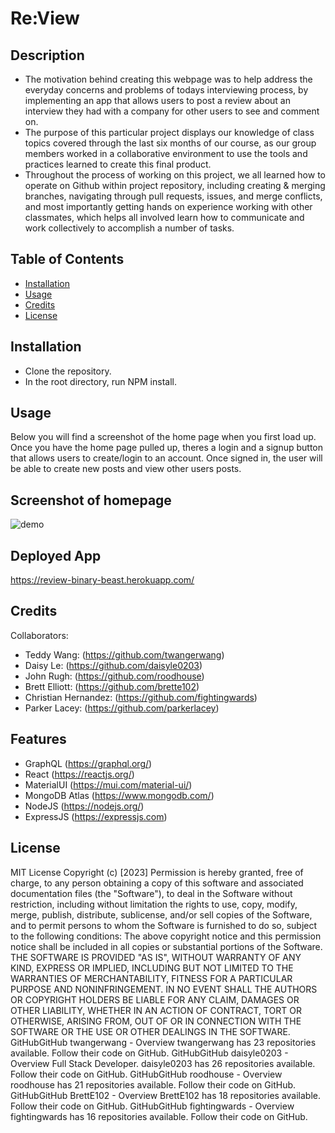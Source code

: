 # Re:View

## Description

- The motivation behind creating this webpage was to help address the everyday concerns and problems of todays interviewing process, by implementing an app that allows users to post a review about an interview they had with a company for other users to see and comment on.
- The purpose of this particular project displays our knowledge of class topics covered through the last six months of our course, as our group members worked in a collaborative environment to use the tools and practices learned to create this final product.
- Throughout the process of working on this project, we all learned how to operate on Github within project repository, including creating & merging branches, navigating through pull requests, issues, and merge conflicts, and most importantly getting hands on experience working with other classmates, which helps all involved learn how to communicate and work collectively to accomplish a number of tasks.

## Table of Contents

- [Installation](#installation)
- [Usage](#usage)
- [Credits](#credits)
- [License](#license)

## Installation

- Clone the repository.
- In the root directory, run NPM install.

## Usage

Below you will find a screenshot of the home page when you first load up. Once you have the home page pulled up,
theres a login and a signup button that allows users to create/login to an account.
Once signed in, the user will be able to create new posts and view other users posts.

## Screenshot of homepage

![demo](img/Re_View.gif)

## Deployed App

https://review-binary-beast.herokuapp.com/

## Credits

Collaborators:

- Teddy Wang: (https://github.com/twangerwang)
- Daisy Le: (https://github.com/daisyle0203)
- John Rugh: (https://github.com/roodhouse)
- Brett Elliott: (https://github.com/brette102)
- Christian Hernandez: (https://github.com/fightingwards)
- Parker Lacey: (https://github.com/parkerlacey)

## Features

- GraphQL (https://graphql.org/)
- React (https://reactjs.org/)
- MaterialUI (https://mui.com/material-ui/)
- MongoDB Atlas (https://www.mongodb.com/)
- NodeJS (https://nodejs.org/)
- ExpressJS (https://expressjs.com)

## License

MIT License
Copyright (c) [2023]
Permission is hereby granted, free of charge, to any person obtaining a copy
of this software and associated documentation files (the "Software"), to deal
in the Software without restriction, including without limitation the rights
to use, copy, modify, merge, publish, distribute, sublicense, and/or sell
copies of the Software, and to permit persons to whom the Software is
furnished to do so, subject to the following conditions:
The above copyright notice and this permission notice shall be included in all
copies or substantial portions of the Software.
THE SOFTWARE IS PROVIDED "AS IS", WITHOUT WARRANTY OF ANY KIND, EXPRESS OR
IMPLIED, INCLUDING BUT NOT LIMITED TO THE WARRANTIES OF MERCHANTABILITY,
FITNESS FOR A PARTICULAR PURPOSE AND NONINFRINGEMENT. IN NO EVENT SHALL THE
AUTHORS OR COPYRIGHT HOLDERS BE LIABLE FOR ANY CLAIM, DAMAGES OR OTHER
LIABILITY, WHETHER IN AN ACTION OF CONTRACT, TORT OR OTHERWISE, ARISING FROM,
OUT OF OR IN CONNECTION WITH THE SOFTWARE OR THE USE OR OTHER DEALINGS IN THE
SOFTWARE.
GitHubGitHub
twangerwang - Overview
twangerwang has 23 repositories available. Follow their code on GitHub.
GitHubGitHub
daisyle0203 - Overview
Full Stack Developer. daisyle0203 has 26 repositories available. Follow their code on GitHub.
GitHubGitHub
roodhouse - Overview
roodhouse has 21 repositories available. Follow their code on GitHub.
GitHubGitHub
BrettE102 - Overview
BrettE102 has 18 repositories available. Follow their code on GitHub.
GitHubGitHub
fightingwards - Overview
fightingwards has 16 repositories available. Follow their code on GitHub.
